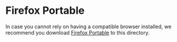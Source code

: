 # Firefox Portable

In case you cannot rely on having a compatible browser installed, we recommend
you download [Firefox
Portable](https://portableapps.com/de/apps/internet/firefox_portable) to this
directory.
